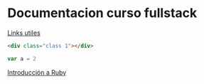 # Documentacion curso fullstack

[Links utiles](links-utiles.md)


```html
<div class="class 1"></div>
```

```javascript
var a = 2
```

[Introducción a Ruby](intro-ruby.md)
